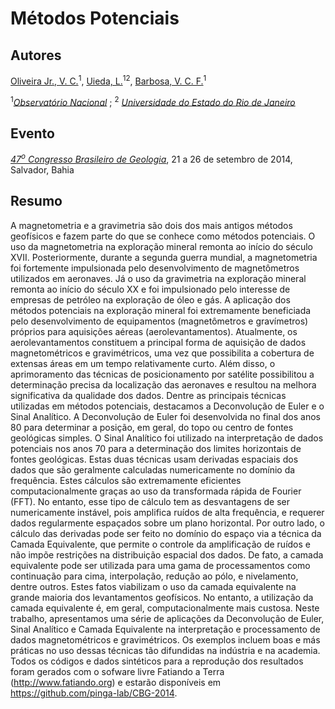 Métodos Potenciais
==================

Autores
-------

[Oliveira Jr., V. C.](http://fatiando.org/people/oliveira-jr/)<sup>1</sup>, 
[Uieda, L.](http://www.leouieda.com/)<sup>12</sup>,
[Barbosa, V. C. F.](http://lattes.cnpq.br/0391036221142471)<sup>1</sup>

<sup>1</sup>[*Observatório Nacional*](http://www.on.br/) ; <sup>2</sup>
[*Universidade do Estado do Rio de Janeiro*](http://www.uerj.br/)

Evento
------

[*47<sup>o</sup> Congresso Brasileiro de Geologia*](http://www.47cbg.com.br/), 
21 a 26 de setembro de 2014, 
Salvador, Bahia

Resumo
------

A magnetometria e a gravimetria são dois dos mais antigos métodos geofísicos e
fazem parte do que se conhece como métodos potenciais. O uso da magnetometria 
na exploração mineral remonta ao início do século XVII. Posteriormente, 
durante a segunda guerra mundial, a magnetometria foi fortemente impulsionada 
pelo desenvolvimento de magnetômetros utilizados em aeronaves. Já o uso da 
gravimetria na exploração mineral remonta ao início do século XX e foi 
impulsionado pelo interesse de empresas de petróleo na 
exploração de óleo e gás. A aplicação dos métodos potenciais na exploração 
mineral foi extremamente beneficiada pelo desenvolvimento de equipamentos 
(magnetômetros e gravímetros) próprios para aquisições aéreas 
(aerolevantamentos). Atualmente, os aerolevantamentos constituem a principal 
forma de aquisição de dados magnetométricos e gravimétricos, uma vez que 
possibilita a cobertura de extensas áreas em um tempo relativamente curto. 
Além disso, o aprimoramento das técnicas de posicionamento por satélite 
possibilitou a determinação precisa da localização das aeronaves e resultou 
na melhora significativa da qualidade dos dados. Dentre as principais 
técnicas utilizadas em métodos potenciais, destacamos a Deconvolução de Euler 
e o Sinal Analítico. A Deconvolução de Euler foi desenvolvida no final dos 
anos 80 para determinar a posição, em geral, do topo ou centro 
de fontes geológicas simples. O Sinal Analítico foi utilizado na 
interpretação de dados potenciais nos anos 70 para a determinação dos limites 
horizontais de fontes geológicas. Estas duas técnicas usam derivadas 
espaciais dos dados que são geralmente
calculadas numericamente no domínio da frequência. Estes cálculos são
extremamente eficientes computacionalmente graças ao uso da transformada rápida
de Fourier (FFT). No entanto, esse tipo de cálculo tem as desvantagens de ser
numericamente instável, pois amplifica ruídos de alta frequência, e requerer
dados regularmente espaçados sobre um plano horizontal.
Por outro lado, o cálculo das derivadas pode ser feito no domínio do espaço via
a técnica da Camada Equivalente, que permite o controle da amplificação de
ruídos e não impõe restrições na distribuição espacial dos dados.
De fato, a camada equivalente pode ser utilizada para uma gama de
processamentos como continuação para cima, interpolação, redução ao pólo,
e nivelamento, dentre outros. Estes fatos viabilizam o uso da camada 
equivalente na grande maioria dos levantamentos geofísicos. No entanto, a 
utilização da camada equivalente é, em geral, computacionalmente mais custosa. 
Neste trabalho, apresentamos uma série de aplicações da Deconvolução de Euler,
Sinal Analítico e Camada Equivalente na interpretação e processamento de dados 
magnetométricos e gravimétricos. Os exemplos incluem boas e más práticas no uso 
dessas técnicas tão difundidas na indústria e na academia. Todos os códigos e 
dados sintéticos para a reprodução dos resultados foram gerados com o sofware 
livre Fatiando a Terra (http://www.fatiando.org)
e estarão disponíveis em https://github.com/pinga-lab/CBG-2014.
